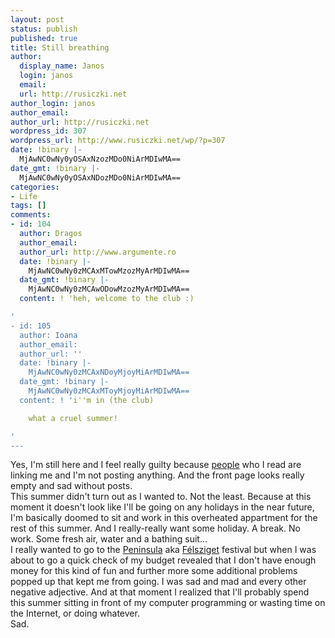 ```yaml
---
layout: post
status: publish
published: true
title: Still breathing
author:
  display_name: Janos
  login: janos
  email: 
  url: http://rusiczki.net
author_login: janos
author_email: 
author_url: http://rusiczki.net
wordpress_id: 307
wordpress_url: http://www.rusiczki.net/wp/?p=307
date: !binary |-
  MjAwNC0wNy0yOSAxNzozMDo0NiArMDIwMA==
date_gmt: !binary |-
  MjAwNC0wNy0yOSAxNDozMDo0NiArMDIwMA==
categories:
- Life
tags: []
comments:
- id: 104
  author: Dragos
  author_email: 
  author_url: http://www.argumente.ro
  date: !binary |-
    MjAwNC0wNy0zMCAxMTowMzozMyArMDIwMA==
  date_gmt: !binary |-
    MjAwNC0wNy0zMCAwODowMzozMyArMDIwMA==
  content: ! 'heh, welcome to the club :)

'
- id: 105
  author: Ioana
  author_email: 
  author_url: ''
  date: !binary |-
    MjAwNC0wNy0zMCAxNDoyMjoyMiArMDIwMA==
  date_gmt: !binary |-
    MjAwNC0wNy0zMCAxMToyMjoyMiArMDIwMA==
  content: ! 'i''m in (the club)

    what a cruel summer!

'
---
```

<p>Yes, I'm still here and I feel really guilty because <a href="http://www.weblog.ro/deea/" title="Deea's 'My Addictions'">people</a> who I read are linking me and I'm not posting anything. And the front page looks really empty and sad without posts.<br />
This summer didn't turn out as I wanted to. Not the least. Because at this moment it doesn't look like I'll be going on any holidays in the near future, I'm basically doomed to sit and work in this overheated appartment for the rest of this summer. And I really-really want some holiday. A break. No work. Some fresh air, water and a bathing suit...<br />
I really wanted to go to the <a href="http://www.peninsula.ro">Peninsula</a> aka <a href="http://www.felsziget.ro">F&eacute;lsziget</a> festival but when I was about to go a quick check of my budget revealed that I don't have enough money for this kind of fun and further more some additional problems popped up that kept me from going. I was sad and mad and every other negative adjective. And at that moment I realized that I'll probably spend this summer sitting in front of my computer programming or wasting time on the Internet, or doing whatever.<br />
Sad.</p>
